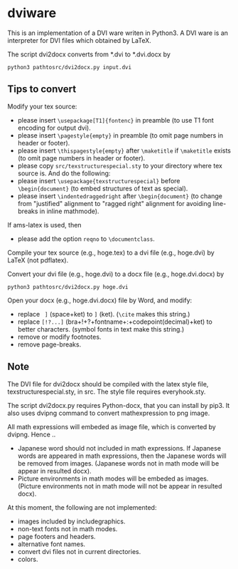 # dviware

This is an implementation of a DVI ware writen in Python3.
A DVI ware is an interpreter for DVI files which obtained by LaTeX.

The script dvi2docx converts from *.dvi to *.dvi.docx by
```
python3 pathtosrc/dvi2docx.py input.dvi
```

## Tips to convert

Modify your tex source:
* please insert `\usepackage[T1]{fontenc}` in preamble (to use T1 font encoding for output dvi).
* please insert `\pagestyle{empty}` in preamble (to omit page numbers in header or footer).
* please insert `\thispagestyle{empty}` after `\maketitle` if  `\maketitle` exists  (to omit page numbers in header or footer).
* please copy `src/texstructurespecial.sty` to your directory where tex source is. And do the following:
* please insert `\usepackage{texstructurespecial}` before `\begin{document}` (to embed structures of text as special).
* please insert `\indentedraggedright` after `\begin{document}` (to change from "justified" alignment to "ragged right" alignment for avoiding line-breaks in inline mathmode).

If ams-latex is used, then 
* please add the option `reqno` to `\documentclass`.

Compile your tex source (e.g., hoge.tex) to a dvi file (e.g., hoge.dvi) by LaTeX (not pdflatex).

Convert your dvi file (e.g., hoge.dvi) to a docx file (e.g., hoge.dvi.docx) by
```
python3 pathtosrc/dvi2docx.py hoge.dvi
```

Open your docx (e.g., hoge.dvi.docx) file by Word, and modify:
* replace ` ]` (space+ket) to `]` (ket). (`\cite` makes this string.)
* replace `[!?...]` (bra+!+?+fontname+:+codepoint(decimal)+ket) to better characters. (symbol fonts in text make this string.)
* remove or modify footnotes.
* remove page-breaks.

## Note

The DVI file for dvi2docx should be compiled with the latex style file,
texstructurespecial.sty, in src.
The style file requires everyhook.sty.

The script dvi2docx.py requires Python-docx, that
you can install by pip3.
It also uses dvipng command to convert mathexpression to png image.

All math expressions will embeded as image file,
which is converted by dvipng.
Hence ..
* Japanese word should not included in math expressions.
If Japanese words are appeared in math expressions,
then the Japanese words will be removed from images.
(Japanese words not in math mode will be appear in resulted docx).
* Picture environments in math modes will be embeded as images.
(Picture environments not in math mode will not be appear in resulted docx).


At this moment, the following are not implemented:
* images included by includegraphics.
* non-text fonts not in math modes.
* page footers and headers.
* alternative font names.
* convert dvi files not in current directories.
* colors.